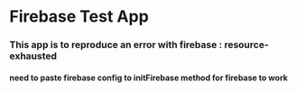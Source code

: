 # Firebase Test App

### This app is to reproduce an error with firebase : resource-exhausted

#### need to paste firebase config to initFirebase method for firebase to work